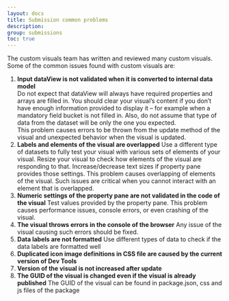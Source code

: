 ```yaml
---
layout: docs
title: Submission common problems
description: 
group: submissions
toc: true
---
```


The custom visuals team has written and reviewed many custom visuals. Some of the common issues found with custom visuals are: 

1. __Input dataView is not validated when it is converted to internal data model__  
Do not expect that dataView will always have required properties and arrays are filled in. You should clear your visual’s content if you don’t have enough information provided to display it – for example when a mandatory field bucket is not filled in. Also, do not assume that type of data from the dataset will be only the one you expected.  
This problem causes errors to be thrown from the update method of the visual and unexpected behavior when the visual is updated. 
2. __Labels and elements of the visual are overlapped__
Use a different type of datasets to fully test your visual with various sets of elements of your visual. Resize your visual to check how elements of the visual are responding to that. Increase/decrease text sizes if property pane provides those settings. 
This problem causes overlapping of elements of the visual. Such issues are critical when you cannot interact with an element that is overlapped. 
3. __Numeric settings of the property pane are not validated in the code of the visual__
Test values provided by the property pane. This problem causes performance issues, console errors, or even crashing of the visual. 
4. __The visual throws errors in the console of the browser__
Any issue of the visual causing such errors should be fixed. 
5. __Data labels are not formatted__
Use different types of data to check if the data labels are formatted well
6. __Duplicated icon image definitions in CSS file are caused by the current version of Dev Tools__
7. __Version of the visual is not increased after update__
8. __The GUID of the visual is changed even if the visual is already published__
The GUID of the visual can be found in package.json, css and js files of the package